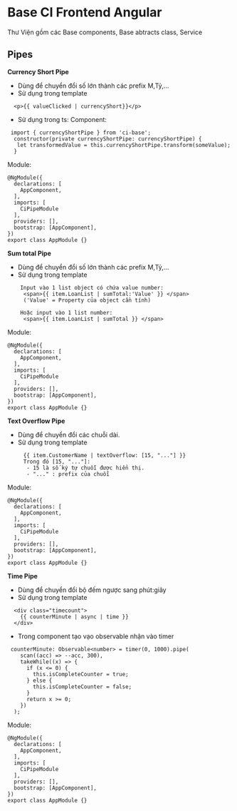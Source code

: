 # Base CI Frontend Angular

Thư Viện gồm các Base components, Base abtracts class, Service

## Pipes

**Currency Short Pipe**

- Dùng để chuyển đổi số lớn thành các prefix M,Tỷ,...
- Sử dụng trong template

```
  <p>{{ valueClicked | currencyShort}}</p>
```

- Sử dụng trong ts:
  Component:

```
 import { currencyShortPipe } from 'ci-base';
  constructor(private currencyShortPipe: currencyShortPipe) {
   let transformedValue = this.currencyShortPipe.transform(someValue);
  }
```

Module:

```
@NgModule({
  declarations: [
    AppComponent,
  ],
  imports: [
    CiPipeModule
  ],
  providers: [],
  bootstrap: [AppComponent],
})
export class AppModule {}

```

**Sum total Pipe**

- Dùng để chuyển đổi số lớn thành các prefix M,Tỷ,...
- Sử dụng trong template

```
    Input vào 1 list object có chứa value number:
     <span>{{ item.LoanList | sumTotal:'Value' }} </span>
     ('Value' = Property của object cần tính)

    Hoặc input vào 1 list number:
     <span>{{ item.LoanList | sumTotal }} </span>
```

Module:

```
@NgModule({
  declarations: [
    AppComponent,
  ],
  imports: [
    CiPipeModule
  ],
  providers: [],
  bootstrap: [AppComponent],
})
export class AppModule {}

```

**Text Overflow Pipe**

- Dùng để chuyển đổi các chuỗi dài.
- Sử dụng trong template

```
     {{ item.CustomerName | textOverflow: [15, "..."] }}
     Trong đó [15, "..."]:
      - 15 là số ký tự chuỗi được hiển thị.
      - "..." : prefix của chuỗi
```

Module:

```
@NgModule({
  declarations: [
    AppComponent,
  ],
  imports: [
    CiPipeModule
  ],
  providers: [],
  bootstrap: [AppComponent],
})
export class AppModule {}

```

**Time Pipe**

- Dùng để chuyển đổi bộ đếm ngược sang phút:giây
- Sử dụng trong template

```
  <div class="timecount">
    {{ counterMinute | async | time }}
  </div>
```

- Trong component tạo vạo observable nhận vào timer 

```
 counterMinute: Observable<number> = timer(0, 1000).pipe(
    scan((acc) => --acc, 300),
    takeWhile((x) => {
      if (x <= 0) {
        this.isCompleteCounter = true;
      } else {
        this.isCompleteCounter = false;
      }
      return x >= 0;
    })
  );
```

Module:

```
@NgModule({
  declarations: [
    AppComponent,
  ],
  imports: [
    CiPipeModule
  ],
  providers: [],
  bootstrap: [AppComponent],
})
export class AppModule {}

```
